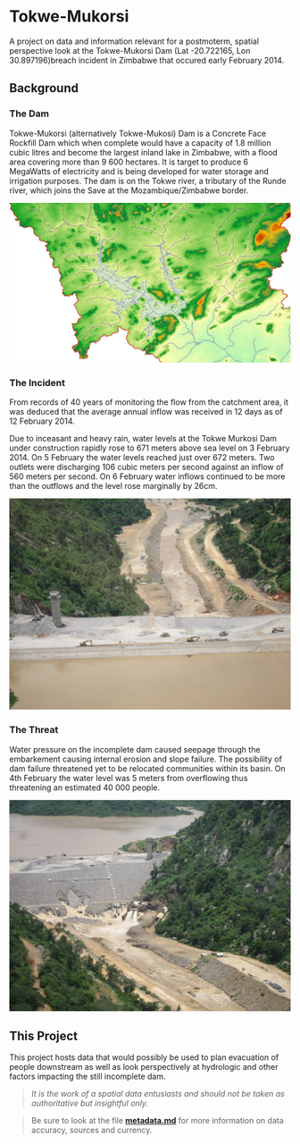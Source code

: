 Tokwe-Mukorsi
=============

A project on data and information relevant for a postmoterm, spatial perspective look at the Tokwe-Mukorsi Dam (Lat -20.722165, Lon 30.897196)breach incident in Zimbabwe that occured early February 2014.

## Background
### The Dam
Tokwe-Mukorsi (alternatively Tokwe-Mukosi) Dam is a Concrete Face Rockfill Dam which when complete would have a capacity of 1.8 million cubic litres and become the largest inland lake in Zimbabwe, with a flood area covering more than 9 600 hectares. It is target to produce 6 MegaWatts of electricity and is being developed for water storage and irrigation purposes. The dam is on the Tokwe river, a tributary of the Runde river, which joins the Save at the Mozambique/Zimbabwe border.

![](/images/the_dam.JPG)

### The Incident
From records of 40 years of monitoring the flow from the catchment area, it was deduced that the average annual inflow was received in 12 days as of 12 February 2014. 

Due to inceasant and heavy rain, water levels at the Tokwe Murkosi Dam under construction rapidly rose to 671 meters above sea level on 3 February 2014. On 5 February the water levels reached just over 672 meters. Two outlets were discharging 106 cubic meters per second against an inflow of 560 meters per second. On 6 February water inflows continued to be more than the outflows and the level rose marginally by 26cm.

![](/images/the_incident.jpg)

### The Threat
Water pressure on the incomplete dam caused seepage through the embarkement causing internal erosion and slope failure. The possibility of dam failure threatened yet to be relocated communities within its basin. On 4th February the water level was 5 meters from overflowing thus threatening an estimated 40 000 people.

![](/images/the_threat.jpg)

## This Project
This project hosts data that would possibly be used to plan evacuation of people downstream as well as look perspectively at hydrologic and other factors impacting the still incomplete dam. 
>_It is the work of a spatial data entusiasts and should not be taken as authoritative but insightful only._

> Be sure to look at the file [**metadata.md**](https://github.com/erickndava/tokwe-mukorsi/blob/master/metadata.md) for more information on data accuracy, sources and currency.